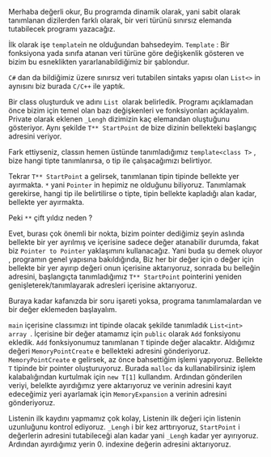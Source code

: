 Merhaba değerli okur,
Bu programda dinamik olarak, yani sabit olarak tanımlanan dizilerden farklı olarak, bir veri türünü sınırsız elemanda tutabilecek programı yazacağız.

İlk olarak işe `template`in ne olduğundan bahsedeyim. `Template` : Bir fonksiyona yada sınıfa atanan veri türüne göre değişkenlik gösteren ve bizim bu esneklikten yararlanabildiğimiz bir şablondur.

`C#` dan da bildiğimiz üzere sınırsız veri tutabilen sintaks yapısı olan `List<>` in aynısını biz burada `C/C++` ile yaptık.

Bir class oluşturduk ve adını `List `olarak belirledik. Programı açıklamadan önce bizim için temel olan bazı değişkenleri ve fonksiyonları açıklayalım.
Private olarak eklenen `_Lengh` dizimizin kaç elemandan oluştuğunu gösteriyor. Aynı şekilde  `T** StartPoint` de bize dizinin bellekteki başlangıç adresini veriyor.

Fark ettiyseniz,  classın hemen üstünde  tanımladığımız `template<class T>` , bize hangi tipte tanımlanırsa, o tip ile çalışacağımızı belirtiyor.

Tekrar `T** StartPoint` a gelirsek, tanımlanan tipin tipinde bellekte yer ayırmakta.  `*` yani `Pointer` in hepimiz ne olduğunu biliyoruz. Tanımlamak gerekirse, hangi tip ile belirtilirse o tipte, tipin bellekte kapladığı alan kadar, bellekte yer ayırmakta.

Peki `**` çift yıldız neden ?

Evet, burası çok önemli bir nokta, bizim pointer dediğimiz şeyin aslında bellekte bir yer ayrılmış ve içerisine sadece değer atanabilir durumda, fakat biz `Pointer to Pointer` yaklaşımını kullanacağız. Yani buda şu demek oluyor , programın genel yapısına bakıldığında, Biz her bir değer için o değer için bellekte bir yer ayırıp değeri onun içerisine aktarıyoruz, sonrada bu belleğin adresini, başlangıçta tanımladığımız `T** StartPoint` pointerini yeniden  genişleterek/tanımlayarak adresleri içerisine aktarıyoruz.

Buraya kadar kafanızda bir soru işareti yoksa, programa tanımlamalardan ve bir değer eklemeden başlayalım.

`main` içerisine classımızı int tipinde olacak şekilde tanımladık  `List<int> array `. İçerisine bir değer atamamız için `public` olarak `Add` fonksiyonu ekledik.
`Add` fonksiyonumuz tanımlanan `T` tipinde değer alacaktır. Aldığımız değeri `MemoryPointCreate` e bellekteki adresini gönderiyoruz. `MemoryPointCreate` e gelirsek, az önce bahsettiğim işlemi yapıyoruz. Bellekte `T`  tipinde bir pointer oluşturuyoruz. Burada `malloc` da kullanabilirsiniz işlem kalabalığından kurtulmak için `new T[1]` kullandım.
Ardından gönderilen veriyi, belelkte ayırdığımız yere aktarıyoruz ve verinin adresini kayıt edeceğimiz yeri ayarlamak için `MemoryExpansion` a verinin adresini gönderiyoruz.

Listenin ilk kaydını yapmamız çok kolay, Listenin ilk değeri için listenin uzunluğunu kontrol ediyoruz. `_Lengh` i bir kez arttırıyoruz, `StartPoint` i değerlerin adresini tutabileceği alan kadar yani `_Lengh` kadar yer ayırıyoruz. Ardından ayırdığımız yerin 0. indexine  değerin adresini aktarıyoruz.

 






